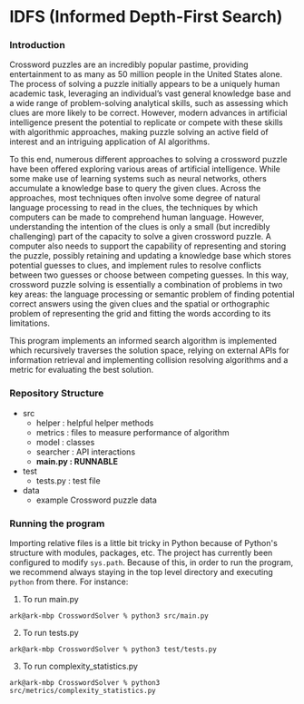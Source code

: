 # IDFS (Informed Depth-First Search)

### Introduction
Crossword puzzles are an incredibly popular pastime, providing entertainment to as many as 50 million people in the United States alone. The process of solving a puzzle initially appears to be a uniquely human academic task, leveraging an individual’s vast general knowledge base and a wide range of problem-solving analytical skills, such as assessing which clues are more likely to be correct. However, modern advances in artificial intelligence present the potential to replicate or compete with these skills with algorithmic approaches, making puzzle solving an active field of interest and an intriguing application of AI algorithms.
  
To this end, numerous different approaches to solving a crossword puzzle have been offered exploring various areas of artificial intelligence. While some make use of learning systems such as neural networks, others accumulate a knowledge base to query the given clues. Across the approaches, most techniques often involve some degree of natural language processing to read in the clues, the techniques by which computers can be made to comprehend human language. However, understanding the intention of the clues is only a small (but incredibly challenging) part of the capacity to solve a given crossword puzzle. A computer also needs to support the capability of representing and storing the puzzle, possibly retaining and updating a knowledge base which stores potential guesses to clues, and implement rules to resolve conflicts between two guesses or choose between competing guesses. In this way, crossword puzzle solving is essentially a combination of problems in two key areas: the language processing or semantic problem of finding potential correct answers using the given clues and the spatial or orthographic problem of representing the grid and fitting the words according to its limitations. 
  
This program implements an informed search algorithm is implemented which recursively traverses the solution space, relying on external APIs for information retrieval and implementing collision resolving algorithms and a metric for evaluating the best solution. 

### Repository Structure
- src
  - helper : helpful helper methods
  - metrics : files to measure performance of algorithm
  - model : classes
  - searcher : API interactions
  - **main.py : RUNNABLE**
- test
  - tests.py : test file
- data
  - example Crossword puzzle data
  
### Running the program

Importing relative files is a little bit tricky in Python because of Python's structure with modules, packages, etc. The project has currently been configured to modify `sys.path`. Because of this, in order to run the program, we recommend always staying in the top level directory and executing `python` from there. For instance:

1. To run main.py
```
ark@ark-mbp CrosswordSolver % python3 src/main.py
```
2. To run tests.py
```
ark@ark-mbp CrosswordSolver % python3 test/tests.py
```
3. To run complexity_statistics.py
```
ark@ark-mbp CrosswordSolver % python3 src/metrics/complexity_statistics.py
```


